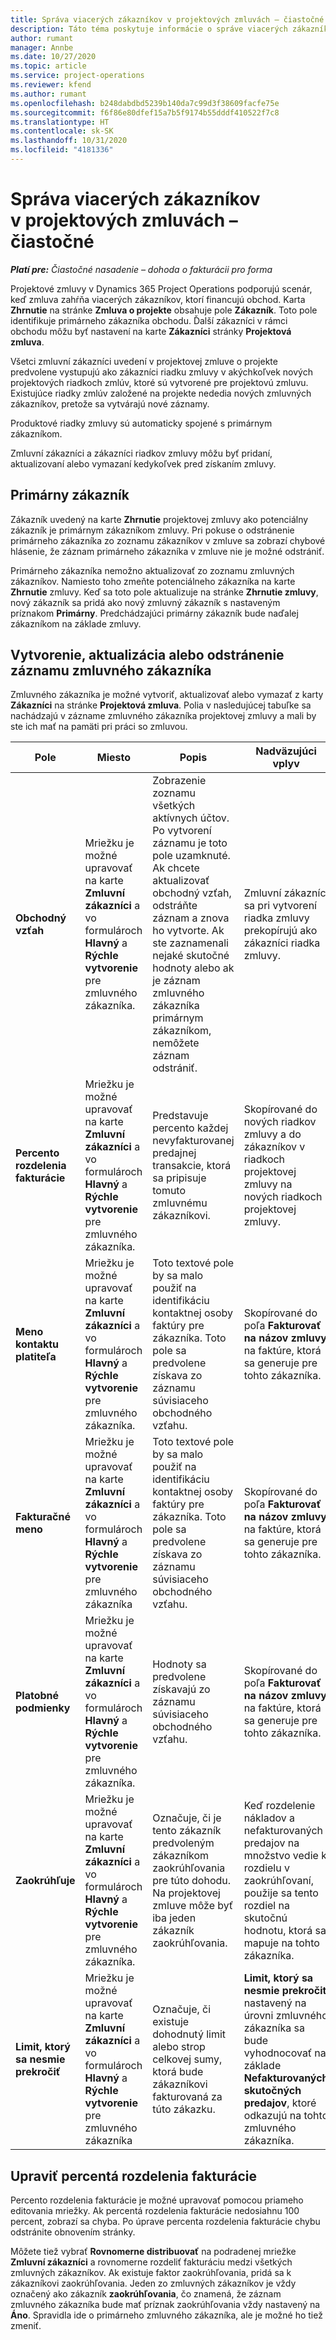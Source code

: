 ```yaml
---
title: Správa viacerých zákazníkov v projektových zmluvách – čiastočné
description: Táto téma poskytuje informácie o správe viacerých zákazníkov v projektových zmluvách.
author: rumant
manager: Annbe
ms.date: 10/27/2020
ms.topic: article
ms.service: project-operations
ms.reviewer: kfend
ms.author: rumant
ms.openlocfilehash: b248dabdbd5239b140da7c99d3f38609facfe75e
ms.sourcegitcommit: f6f86e80dfef15a7b5f9174b55dddf410522f7c8
ms.translationtype: HT
ms.contentlocale: sk-SK
ms.lasthandoff: 10/31/2020
ms.locfileid: "4181336"
---
```

# <a name="manage-multiple-customers-on-project-contracts---lite"></a>Správa viacerých zákazníkov v projektových zmluvách – čiastočné

_**Platí pre:** Čiastočné nasadenie – dohoda o fakturácii pro forma_

Projektové zmluvy v Dynamics 365 Project Operations podporujú scenár, keď zmluva zahŕňa viacerých zákazníkov, ktorí financujú obchod. Karta **Zhrnutie** na stránke **Zmluva o projekte** obsahuje pole **Zákazník**. Toto pole identifikuje primárneho zákazníka obchodu. Ďalší zákazníci v rámci obchodu môžu byť nastavení na karte **Zákazníci** stránky **Projektová zmluva**.

Všetci zmluvní zákazníci uvedení v projektovej zmluve o projekte predvolene vystupujú ako zákazníci riadku zmluvy v akýchkoľvek nových projektových riadkoch zmlúv, ktoré sú vytvorené pre projektovú zmluvu. Existujúce riadky zmlúv založené na projekte nededia nových zmluvných zákazníkov, pretože sa vytvárajú nové záznamy.

Produktové riadky zmluvy sú automaticky spojené s primárnym zákazníkom.

Zmluvní zákazníci a zákazníci riadkov zmluvy môžu byť pridaní, aktualizovaní alebo vymazaní kedykoľvek pred získaním zmluvy.

## <a name="primary-customer"></a>Primárny zákazník

Zákazník uvedený na karte **Zhrnutie** projektovej zmluvy ako potenciálny zákazník je primárnym zákazníkom zmluvy. Pri pokuse o odstránenie primárneho zákazníka zo zoznamu zákazníkov v zmluve sa zobrazí chybové hlásenie, že záznam primárneho zákazníka v zmluve nie je možné odstrániť.

Primárneho zákazníka nemožno aktualizovať zo zoznamu zmluvných zákazníkov. Namiesto toho zmeňte potenciálneho zákazníka na karte **Zhrnutie** zmluvy. Keď sa toto pole aktualizuje na stránke **Zhrnutie zmluvy**, nový zákazník sa pridá ako nový zmluvný zákazník s nastaveným príznakom **Primárny**. Predchádzajúci primárny zákazník bude naďalej zákazníkom na základe zmluvy.

## <a name="create-update-or-delete-a-contract-customer-record"></a>Vytvorenie, aktualizácia alebo odstránenie záznamu zmluvného zákazníka

Zmluvného zákazníka je možné vytvoriť, aktualizovať alebo vymazať z karty **Zákazníci** na stránke **Projektová zmluva**. Polia v nasledujúcej tabuľke sa nachádzajú v zázname zmluvného zákazníka projektovej zmluvy a mali by ste ich mať na pamäti pri práci so zmluvou.

| Pole | Miesto | Popis | Nadväzujúci vplyv |
| --- | --- | --- | --- |
| **Obchodný vzťah** | Mriežku je možné upravovať na karte **Zmluvní zákazníci** a vo formulároch **Hlavný** a **Rýchle vytvorenie** pre zmluvného zákazníka. | Zobrazenie zoznamu všetkých aktívnych účtov. Po vytvorení záznamu je toto pole uzamknuté. Ak chcete aktualizovať obchodný vzťah, odstráňte záznam a znova ho vytvorte. Ak ste zaznamenali nejaké skutočné hodnoty alebo ak je záznam zmluvného zákazníka primárnym zákazníkom, nemôžete záznam odstrániť. | Zmluvní zákazníci sa pri vytvorení riadka zmluvy prekopírujú ako zákazníci riadka zmluvy. |
| **Percento rozdelenia fakturácie** | Mriežku je možné upravovať na karte **Zmluvní zákazníci** a vo formulároch **Hlavný** a **Rýchle vytvorenie** pre zmluvného zákazníka. | Predstavuje percento každej nevyfakturovanej predajnej transakcie, ktorá sa pripisuje tomuto zmluvnému zákazníkovi. | Skopírované do nových riadkov zmluvy a do zákazníkov v riadkoch projektovej zmluvy na nových riadkoch projektovej zmluvy. |
| **Meno kontaktu platiteľa** | Mriežku je možné upravovať na karte **Zmluvní zákazníci** a vo formulároch **Hlavný** a **Rýchle vytvorenie** pre zmluvného zákazníka. | Toto textové pole by sa malo použiť na identifikáciu kontaktnej osoby faktúry pre zákazníka. Toto pole sa predvolene získava zo záznamu súvisiaceho obchodného vzťahu. | Skopírované do poľa **Fakturovať na názov zmluvy** na faktúre, ktorá sa generuje pre tohto zákazníka. |
| **Fakturačné meno** | Mriežku je možné upravovať na karte **Zmluvní zákazníci** a vo formulároch **Hlavný** a **Rýchle vytvorenie** pre zmluvného zákazníka | Toto textové pole by sa malo použiť na identifikáciu kontaktnej osoby faktúry pre zákazníka. Toto pole sa predvolene získava zo záznamu súvisiaceho obchodného vzťahu. | Skopírované do poľa **Fakturovať na názov zmluvy** na faktúre, ktorá sa generuje pre tohto zákazníka. |
| **Platobné podmienky** | Mriežku je možné upravovať na karte **Zmluvní zákazníci** a vo formulároch **Hlavný** a **Rýchle vytvorenie** pre zmluvného zákazníka. | Hodnoty sa predvolene získavajú zo záznamu súvisiaceho obchodného vzťahu. | Skopírované do poľa **Fakturovať na názov zmluvy** na faktúre, ktorá sa generuje pre tohto zákazníka. |
| **Zaokrúhľuje** | Mriežku je možné upravovať na karte **Zmluvní zákazníci** a vo formulároch **Hlavný** a **Rýchle vytvorenie** pre zmluvného zákazníka. | Označuje, či je tento zákazník predvoleným zákazníkom zaokrúhľovania pre túto dohodu. Na projektovej zmluve môže byť iba jeden zákazník zaokrúhľovania. | Keď rozdelenie nákladov a nefakturovaných predajov na množstvo vedie k rozdielu v zaokrúhľovaní, použije sa tento rozdiel na skutočnú hodnotu, ktorá sa mapuje na tohto zákazníka. |
| **Limit, ktorý sa nesmie prekročiť** | Mriežku je možné upravovať na karte **Zmluvní zákazníci** a vo formulároch **Hlavný** a **Rýchle vytvorenie** pre zmluvného zákazníka | Označuje, či existuje dohodnutý limit alebo strop celkovej sumy, ktorá bude zákazníkovi fakturovaná za túto zákazku. | **Limit, ktorý sa nesmie prekročiť** nastavený na úrovni zmluvného zákazníka sa bude vyhodnocovať na základe **Nefakturovaných skutočných predajov**, ktoré odkazujú na tohto zmluvného zákazníka. |

## <a name="edit-billing-split-percentages"></a>Upraviť percentá rozdelenia fakturácie

Percento rozdelenia fakturácie je možné upravovať pomocou priameho editovania mriežky. Ak percentá rozdelenia fakturácie nedosiahnu 100 percent, zobrazí sa chyba. Po úprave percenta rozdelenia fakturácie chybu odstránite obnovením stránky.

Môžete tiež vybrať **Rovnomerne distribuovať** na podradenej mriežke **Zmluvní zákazníci** a rovnomerne rozdeliť fakturáciu medzi všetkých zmluvných zákazníkov. Ak existuje faktor zaokrúhľovania, pridá sa k zákazníkovi zaokrúhľovania. Jeden zo zmluvných zákazníkov je vždy označený ako zákazník **zaokrúhľovania**, čo znamená, že záznam zmluvného zákazníka bude mať príznak zaokrúhľovania vždy nastavený na **Áno**. Spravidla ide o primárneho zmluvného zákazníka, ale je možné ho tiež zmeniť.
